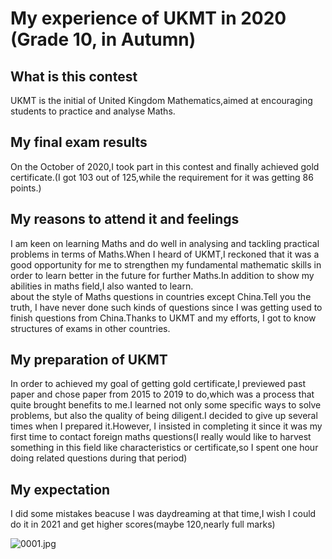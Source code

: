 # My experience of UKMT in 2020 (Grade 10, in Autumn)
## What is this contest  

UKMT is the initial of United Kingdom Mathematics,aimed at encouraging students to practice and analyse Maths.  

## My final exam results 

On the October of 2020,I took part in this contest and finally achieved gold certificate.(I got 103 out of 125,while the requirement for it was getting 86 points.)

## My reasons to attend it and feelings

I am keen on learning Maths and do well in analysing and tackling practical problems in terms of Maths.When I heard of UKMT,I reckoned that it was a good opportunity for me to strengthen my fundamental mathematic skills in order to learn better in the future for further Maths.In addition to show my abilities in maths field,I also wanted to learn.    
about the style of Maths questions in countries except China.Tell you the truth, I have never done such kinds of questions since I was getting used to finish questions from China.Thanks to UKMT and my efforts, I got to know structures of exams in other countries.    

## My preparation of UKMT  

In order to achieved my goal of getting gold certificate,I previewed past paper and chose paper from 2015 to 2019 to do,which was a process that quite brought benefits to me.I learned not only some specific ways to solve problems, but also the quality of being diligent.I decided to give up several times when I prepared it.However, I insisted in completing it since it was my first time to contact foreign maths questions(I really would like to harvest something in this field like characteristics or certificate,so I spent one hour doing related questions during that period)  

## My expectation

I did some mistakes beacuse I was daydreaming at that time,I wish I could do it in 2021 and get higher scores(maybe 120,nearly full marks)



![0001.jpg](https://i.loli.net/2021/06/21/cMUopT9nS5F4wY3.jpg)



